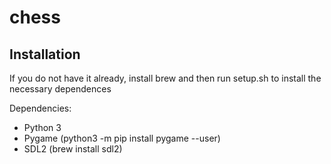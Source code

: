 # chess

## Installation
If you do not have it already, install brew and then run setup.sh to install the necessary dependences

Dependencies:
* Python 3
* Pygame (python3 -m pip install pygame --user)
* SDL2 (brew install sdl2)
